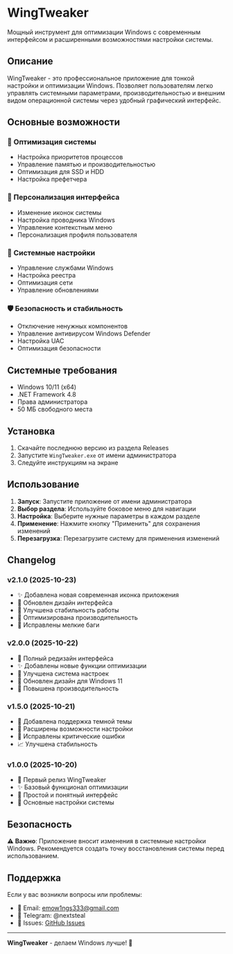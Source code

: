 # WingTweaker

Мощный инструмент для оптимизации Windows с современным интерфейсом и расширенными возможностями настройки системы.

## Описание

WingTweaker - это профессиональное приложение для тонкой настройки и оптимизации Windows. Позволяет пользователям легко управлять системными параметрами, производительностью и внешним видом операционной системы через удобный графический интерфейс.

## Основные возможности

### 🚀 Оптимизация системы
- Настройка приоритетов процессов
- Управление памятью и производительностью
- Оптимизация для SSD и HDD
- Настройка префетчера

### 🎨 Персонализация интерфейса
- Изменение иконок системы
- Настройка проводника Windows
- Управление контекстным меню
- Персонализация профиля пользователя

### 🔧 Системные настройки
- Управление службами Windows
- Настройка реестра
- Оптимизация сети
- Управление обновлениями

### 🛡️ Безопасность и стабильность
- Отключение ненужных компонентов
- Управление антивирусом Windows Defender
- Настройка UAC
- Оптимизация безопасности

## Системные требования

- Windows 10/11 (x64)
- .NET Framework 4.8
- Права администратора
- 50 МБ свободного места

## Установка

1. Скачайте последнюю версию из раздела Releases
2. Запустите `WingTweaker.exe` от имени администратора
3. Следуйте инструкциям на экране

## Использование

1. **Запуск**: Запустите приложение от имени администратора
2. **Выбор раздела**: Используйте боковое меню для навигации
3. **Настройка**: Выберите нужные параметры в каждом разделе
4. **Применение**: Нажмите кнопку "Применить" для сохранения изменений
5. **Перезагрузка**: Перезагрузите систему для применения изменений

## Changelog

### v2.1.0 (2025-10-23)
- ✨ Добавлена новая современная иконка приложения
- 🎨 Обновлен дизайн интерфейса
- 🔧 Улучшена стабильность работы
- 🚀 Оптимизирована производительность
- 🐛 Исправлены мелкие баги

### v2.0.0 (2025-10-22)
- 🎉 Полный редизайн интерфейса
- ✨ Добавлены новые функции оптимизации
- 🔧 Улучшена система настроек
- 📱 Обновлен дизайн для Windows 11
- 🚀 Повышена производительность

### v1.5.0 (2025-10-21)
- 🎨 Добавлена поддержка темной темы
- 🔧 Расширены возможности настройки
- 🐛 Исправлены критические ошибки
- 📈 Улучшена стабильность

### v1.0.0 (2025-10-20)
- 🎉 Первый релиз WingTweaker
- ✨ Базовый функционал оптимизации
- 🎨 Простой и понятный интерфейс
- 🔧 Основные настройки системы

## Безопасность

⚠️ **Важно**: Приложение вносит изменения в системные настройки Windows. Рекомендуется создать точку восстановления системы перед использованием.

## Поддержка

Если у вас возникли вопросы или проблемы:

- 📧 Email: emow1ngs333@gmail.com
- 💬 Telegram: @nextsteal
- 🐛 Issues: [GitHub Issues](https://github.com/emow1ngs/WingTweaker/issues)

---

**WingTweaker** - делаем Windows лучше! 🚀


